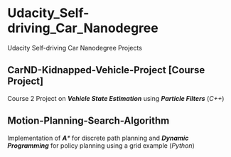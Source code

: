 # Udacity_Self-driving_Car_Nanodegree
Udacity Self-driving Car Nanodegree Projects 






## CarND-Kidnapped-Vehicle-Project [Course Project]
Course 2 Project on _**Vehicle State Estimation**_ using _**Particle Filters**_ (_C++_)





## Motion-Planning-Search-Algorithm 
Implementation of _**A***_ for discrete path planning and _**Dynamic Programming**_ for policy planning using a grid example (_Python_)

